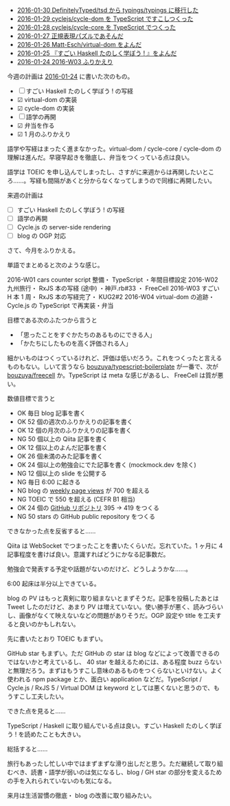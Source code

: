 - [2016-01-30 DefinitelyTyped/tsd から typings/typings に移行した][2016-01-30]
- [2016-01-29 cyclejs/cycle-dom を TypeScript ですこしつくった][2016-01-29]
- [2016-01-28 cyclejs/cycle-core を TypeScript でつくった][2016-01-28]
- [2016-01-27 正規表現パズルであそんだ][2016-01-27]
- [2016-01-26 Matt-Esch/virtual-dom をよんだ][2016-01-26]
- [2016-01-25 『すごい Haskell たのしく学ぼう ! 』をよんだ][2016-01-25]
- [2016-01-24 2016-W03 ふりかえり][2016-01-24]

今週の計画は [2016-01-24][] に書いた次のもの。

- ☐ すごい Haskell たのしく学ぼう ! の写経
- ☑ virtual-dom の実装
- ☑ cycle-dom の実装
- ☐ 語学の再開
- ☑ 弁当を作る
- ☑ 1 月のふりかえり

語学や写経はまったく進まなかった。virtual-dom / cycle-core / cycle-dom の理解は進んだ。早寝早起きを徹底し、弁当をつくっている点は良い。

語学は TOEIC を申し込んでしまったし、さすがに来週からは再開したいところ……。写経も間隔があくと分からなくなってしまうので同様に再開したい。

来週の計画は

- ☐ すごい Haskell たのしく学ぼう ! の写経
- ☐ 語学の再開
- ☐ Cycle.js の server-side rendering
- ☐ blog の OGP 対応

さて、今月をふりかえる。

単語でまとめると次のような感じ。

2016-W01 cars counter script 整備・ TypeScript ・年間目標設定
2016-W02 九州旅行・ RxJS 本の写経 (途中) ・神戸.rb#33 ・ FreeCell
2016-W03 すごい H 本 1 周・ RxJS 本の写経完了・ KUG2#2
2016-W04 virtual-dom の追跡・ Cycle.js の TypeScript で再実装・弁当

目標である次のふたつから言うと

- 「思ったことをすぐかたちのあるものにできる人」
- 「かたちにしたものを高く評価される人」

細かいものはつくっているけれど、評価は低いだろう。これをつくったと言えるものもない。しいて言うなら [bouzuya/typescript-boilerplate][] が一番で、次が [bouzuya/freecell][] か。TypeScript は meta な感じがあるし、 FreeCell は質が悪い。

数値目標で言うと

- OK 毎日 blog 記事を書く
- OK 52 個の週次のふりかえりの記事を書く
- OK 12 個の月次のふりかえりの記事を書く
- NG 50 個以上の Qiita 記事を書く
- OK 12 個以上のよんだ記事を書く
- OK 26 個未満のみた記事を書く
- OK 24 個以上の勉強会にでた記事を書く (mockmock.dev を除く)
- NG 12 個以上の slide を公開する
- NG 毎日 6:00 に起きる
- NG blog の [weekly page views](http://graph.hatena.ne.jp/bouzuya/weekly-pageviews/)  が 700 を超える
- NG TOEIC で 550 を超える (CEFR B1 相当)
- OK 24 個の [GitHub リポジトリ](http://graph.hatena.ne.jp/bouzuya/GitHub%20Public%20Repos/) 395 → 419 をつくる
- NG 50 stars の GitHub public repository をつくる

できなかった点を反省すると……

Qiita は WebSocket でつまったことを書いたくらいだ。忘れていた。1 ヶ月に 4 記事程度を書けば良い。意識すればどうにかなる記事数だ。

勉強会で発表する予定や話題がないのだけど、どうしようかな……。

6:00 起床は半分以上できている。

blog の PV はもっと真剣に取り組まないとまずそうだ。記事を投稿したあとは Tweet したのだけど、あまり PV は増えていない。使い勝手が悪く、読みづらいし、画像がなくて映えないなどの問題がありそうだ。OGP 設定や title を工夫すると良いのかもしれない。

先に書いたとおり TOEIC もまずい。

GitHub star もまずい。ただ GitHub の star は blog などによって改善できるのではないかと考えているし、 40 star を越えるためには、ある程度 buzz らないと無理だろう。まずはもうすこし意味のあるものをつくらないといけない。よく使われる npm package とか、面白い application などだ。TypeScript / Cycle.js / RxJS 5 / Virtual DOM は keyword としては悪くないと思うので、もうすこし工夫したい。

できた点を見ると……

TypeScript / Haskell に取り組んでいる点は良い。すごい Haskell たのしく学ぼう ! を読めたことも大きい。

総括すると……

旅行もあったし忙しい中ではまずまずな滑り出しだと思う。ただ継続して取り組むべき、読書・語学が弱いのは気になるし、blog / GH star の部分を変えるための手を入れられていないのも気になる。

来月は生活習慣の徹底・ blog の改善に取り組みたい。

[2016-01-24]: https://blog.bouzuya.net/2016/01/24/
[2016-01-25]: https://blog.bouzuya.net/2016/01/25/
[2016-01-26]: https://blog.bouzuya.net/2016/01/26/
[2016-01-27]: https://blog.bouzuya.net/2016/01/27/
[2016-01-28]: https://blog.bouzuya.net/2016/01/28/
[2016-01-29]: https://blog.bouzuya.net/2016/01/29/
[2016-01-30]: https://blog.bouzuya.net/2016/01/30/
[bouzuya/freecell]: https://github.com/bouzuya/freecell
[bouzuya/typescript-boilerplate]: https://github.com/bouzuya/typescript-boilerplate
